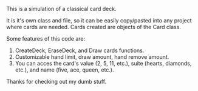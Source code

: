This is a simulation of a classical card deck.

It is it's own class and file, so it can be easily copy/pasted into any project where cards are needed. Cards created are objects of the Card class.

Some features of this code are:

1. CreateDeck, EraseDeck, and Draw cards functions.
2. Customizable hand limit, draw amount, hand remove amount.
3. You can acces the card's value (2, 5, 11, etc.), suite (hearts, diamonds, etc.), and name (five, ace, queen, etc.).

Thanks for checking out my dumb stuff.
